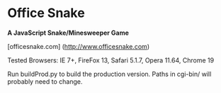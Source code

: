 # Office Snake
**A JavaScript Snake/Minesweeper Game**

[officesnake.com] (http://www.officesnake.com)

Tested Browsers: IE 7+, FireFox 13, Safari 5.1.7, Opera 11.64, Chrome 19

Run buildProd.py to build the production version. Paths in cgi-bin/ will probably need to change.
